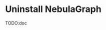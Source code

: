 # Uninstall NebulaGraph
TODO:doc

<!--
测试Nebula Graph时,如果需要卸载Nebula Graph重新部署，请务必完全卸载后再重新部署，否则可能会出现问题，例如Meta不一致等。本文介绍如何卸载Nebula Graph。

## 安装路径说明

安装时可以使用参数`--prefix`指定的路径。默认路径为`/usr/local/nebula`。

## 卸载编译安装的Nebula Graph

找到Nebula Graph的安装目录，删除整个安装目录。

## 卸载RPM包安装的Nebula Graph

1. 使用如下命令查看Nebula Graph版本。

    ```bash
    $ rpm -qa | grep "nebula"
    ```

    返回类似如下结果。

    ```bash
    nebula-graph-2.0.0-1.x86_64
    ```

2. 使用如下命令卸载Nebula Graph。

    ```bash
    sudo rpm -e <nebula_version>
    ```

    例如：

    ```bash
    sudo rpm -e nebula-graph-2.0.0-1.x86_64
    ```

3. 删除安装目录。

    ```bash
    sudo rm -rf <install_path>
    ```

    例如：

    ```bash
    sudo rm -rf /usr/local/nebula/
    ```

## 卸载DEB包安装的Nebula Graph

1. 使用如下命令查看Nebula Graph版本。

    ```bash
    $ dpkg -l | grep "nebula"
    ```

    返回类似如下结果。

    ```bash
    ii  nebula-graph  2.0.0  amd64     Nebula Package built using CMake
    ```

2. 使用如下命令卸载Nebula Graph。

    ```bash
    sudo dpkg -r <nebula_version>
    ```

    例如：

    ```bash
    sudo dpkg -r nebula-graph
    ```

3. 删除安装目录。

    ```bash
    sudo rm -rf <install_path>
    ```

    例如：

    ```bash
    sudo rm -rf /usr/local/nebula/
    ```

## 卸载Docker Compose部署的Nebula Graph

1. 在目录`nebula-docker-compose`内执行如下命令停止Nebula Graph服务。

    ```bash
    docker-compose down
    ```

2. 删除目录`nebula-docker-compose`。

-->

